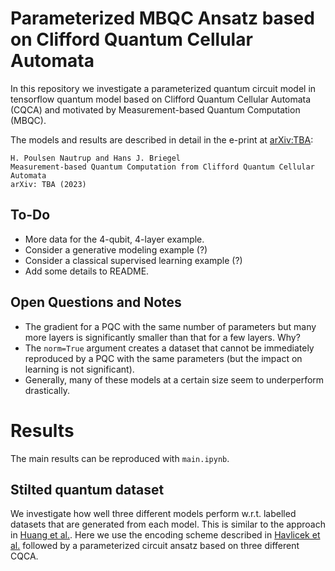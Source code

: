 # Parameterized MBQC Ansatz based on Clifford Quantum Cellular Automata

In this repository we investigate a parameterized quantum circuit model in 
tensorflow quantum model based on Clifford Quantum Cellular Automata (CQCA) and
motivated by Measurement-based Quantum Computation (MBQC).

The models and results are described in detail in the e-print at 
[arXiv:TBA](https://arxiv.org/):

```
H. Poulsen Nautrup and Hans J. Briegel
Measurement-based Quantum Computation from Clifford Quantum Cellular Automata
arXiv: TBA (2023)
```

## To-Do

+ More data for the 4-qubit, 4-layer example.
+ Consider a generative modeling example (?)
+ Consider a classical supervised learning example (?)
+ Add some details to README.


## Open Questions and Notes

+ The gradient for a PQC with the same number of parameters but many more layers is significantly smaller than that for a few layers. Why?
+ The `norm=True` argument creates a dataset that cannot be immediately reproduced by a PQC with the same parameters (but the impact on learning is not significant).
+ Generally, many of these models at a certain size seem to underperform drastically.

# Results

The main results can be reproduced with `main.ipynb`.

## Stilted quantum dataset

We investigate how well three different models perform w.r.t. labelled datasets 
that are generated from each model. This is similar to the approach in
[Huang et al.](https://doi.org/10.1038/s41467-021-22539-9). 
Here we use the encoding scheme described in 
[Havlicek et al.](https://doi.org/10.1038/s41586-019-0980-2) 
followed by a parameterized circuit ansatz based on three different CQCA.
